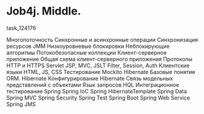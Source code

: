 # Job4j. Middle.
task_124176

Многопоточность
Синхронные и асинхронные операции
Синхронизация ресурсов
JMM
Низкоуровневые блокировки
Неблокирующие алгоритмы
Потокобезопасные коллекции
Клиент-серверное приложение
Общая схема клиент-серверного приложения
Протоколы HTTP и HTTPS
Servlet
JSP, MVC, JSLT
Filter, Session, Auth
Клиентские языки HTML, JS, CSS
Тестирование Mockito
Hibernate
Базовые понятия ORM. Hibernate
Конфигурирование Hibernate
Связь модельных представлений с объектами
Язык запросов HQL
Интеграционное тестирование
Spring
Spring IoC
Spring HibernateTemplate
Spring Data
Spring MVC
Spring Security
Spring Test
Spring Boot
Spring Web Service
Spring JMS